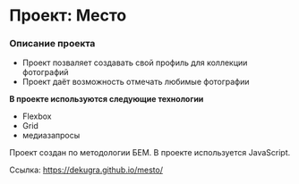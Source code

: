 # Проект: Место

### Описание проекта

* Проект позваляет создавать свой профиль для коллекции фотографий
* Проект даёт возможность отмечать любимые фотографии

**В проекте используются следующие технологии**

* Flexbox
* Grid
* медиазапросы

Проект создан по методологии БЕМ.
В проекте используется JavaScript.

Ссылка: https://dekugra.github.io/mesto/
